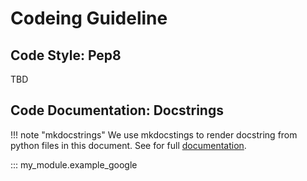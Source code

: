 # Codeing Guideline

## Code Style: Pep8

TBD

## Code Documentation: Docstrings

!!! note "mkdocstrings"
    We use mkdocstings to render docstring from python files in this document.
    See for full [documentation](https://mkdocstrings.github.io/usage/).

::: my_module.example_google
